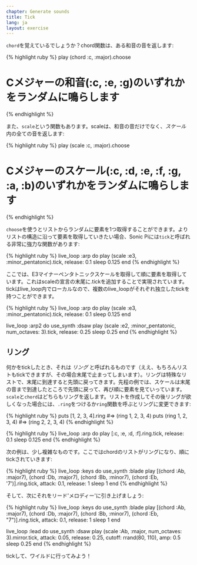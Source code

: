 ```yaml
---
chapter: Generate sounds
title: Tick
lang: ja
layout: exercise
---
```


`chord`を覚えているでしょうか？chord関数は、ある和音の音を返します:

{% highlight ruby %}
play (chord :c, :major).choose
# Cメジャーの和音(:c, :e, :g)のいずれかをランダムに鳴らします
{% endhighlight %}

また、`scale`という関数もあります。scaleは、和音の音だけでなく、_スケール_ 内の全ての音を返します:

{% highlight ruby %}
play (scale :c, :major).choose
# Cメジャーのスケール(:c, :d, :e, :f, :g, :a, :b)のいずれかをランダムに鳴らします
{% endhighlight %}

`choose`を使うとリストからランダムに要素を1つ取得することができます。よりリストの構造に沿って要素を取得していきたい場合、Sonic Piには`tick`と呼ばれる非常に強力な関数があります:

{% highlight ruby %}
live_loop :arp do
  play (scale :e3, :minor_pentatonic).tick, release: 0.1
  sleep 0.125
end
{% endhighlight %}

ここでは、E3マイナーペンタトニックスケールを取得して順に要素を取得しています。これはscaleの宣言の末尾に.tickを追加することで実現されています。tickはlive_loop内でローカルなので、複数のlive_loopがそれぞれ独立したtickを持つことができます。

{% highlight ruby %}
live_loop :arp do
  play (scale :e3, :minor_pentatonic).tick, release: 0.1
  sleep 0.125
end

live_loop :arp2 do
  use_synth :dsaw
  play (scale :e2, :minor_pentatonic, num_octaves: 3).tick, release: 0.25
  sleep 0.25
end
{% endhighlight %}

## リング

何かをtickしたとき、それは _リング_ と呼ばれるものです（ええ、もちろんリストもtickできますが、その場合末尾で止まってしまいます）。リングは特殊なリストで、末尾に到達すると先頭に戻ってきます。先程の例では、スケールは末尾の音まで到達したところで先頭に戻って、再び順に要素を見ていっています。`scale`と`chord`はどちらもリングを返します。リストを作成してその後リングが欲しくなった場合には、`.ring`をつけるか`ring`関数を呼ぶとリングに変更できます:

{% highlight ruby %}
puts [1, 2, 3, 4].ring #=> (ring 1, 2, 3, 4)
puts (ring 1, 2, 3, 4) #=> (ring 2, 2, 3, 4)
{% endhighlight %}

{% highlight ruby %}
live_loop :arp do
  play [:c, :e, :d, :f].ring.tick, release: 0.1
  sleep 0.125
end
{% endhighlight %}

次の例は、少し複雑なものです。ここではchordのリストがリングになり、順にtickされていきます:

{% highlight ruby %}
live_loop :keys do
  use_synth :blade
  play [(chord :Ab, :major7), (chord :Db, :major7), (chord :Bb, :minor7), (chord :Eb, '7')].ring.tick, attack: 0.1, release: 1
  sleep 1
end
{% endhighlight %}

そして、次にそれをリード'メロディー'に引き上げましょう:

{% highlight ruby %}
live_loop :keys do
  use_synth :blade
  play [(chord :Ab, :major7), (chord :Db, :major7), (chord :Bb, :minor7), (chord :Eb, "7")].ring.tick, attack: 0.1, release: 1
  sleep 1
end

live_loop :lead do
  use_synth :dsaw
  play (scale :Ab, :major, num_octaves: 3).mirror.tick, attack: 0.05, release: 0.25, cutoff: rrand(80, 110), amp: 0.5
  sleep 0.25
end
{% endhighlight %}

tickして、ワイルドに行ってみよう！
